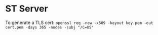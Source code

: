 # ST Server

To generate a TLS cert: 
`openssl req -new -x509 -keyout key.pem -out cert.pem -days 365 -nodes -subj "/C=US"`
